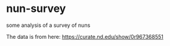 # nun-survey
some analysis of a survey of nuns

The data is from here: https://curate.nd.edu/show/0r967368551
